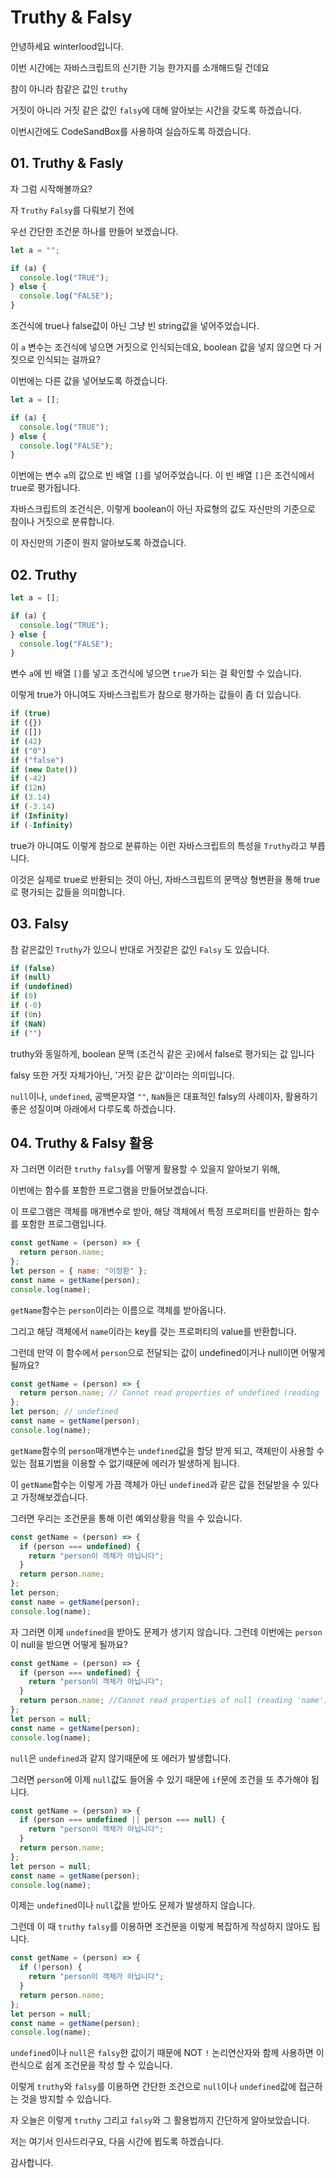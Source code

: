 # Truthy & Falsy

안녕하세요 winterlood입니다.

이번 시간에는 자바스크립트의 신기한 기능 한가지를 소개해드릴 건데요

참이 아니라 참같은 값인 `truthy`

거짓이 아니라 거짓 같은 값인 `falsy`에 대해 알아보는 시간을 갖도록 하겠습니다.

이번시간에도 CodeSandBox를 사용하여 실습하도록 하겠습니다.

## 01. Truthy & Fasly

자 그럼 시작해볼까요?

자 `Truthy` `Falsy`를 다뤄보기 전에

우선 간단한 조건문 하나를 만들어 보겠습니다.

```javascript
let a = "";

if (a) {
  console.log("TRUE");
} else {
  console.log("FALSE");
}
```

조건식에 true나 false값이 아닌 그냥 빈 string값을 넣어주었습니다.

이 `a` 변수는 조건식에 넣으면 거짓으로 인식되는데요, boolean 값을 넣지 않으면 다 거짓으로 인식되는 걸까요?

이번에는 다른 값을 넣어보도록 하겠습니다.

```javascript
let a = [];

if (a) {
  console.log("TRUE");
} else {
  console.log("FALSE");
}
```

이번에는 변수 `a`의 값으로 빈 배열 `[]`를 넣어주었습니다. 이 빈 배열 `[]`은 조건식에서 true로 평가됩니다.

자바스크립트의 조건식은, 이렇게 boolean이 아닌 자료형의 값도 자신만의 기준으로 참이나 거짓으로 분류합니다.

이 자신만의 기준이 뭔지 알아보도록 하겠습니다.

## 02. Truthy

```javascript
let a = [];

if (a) {
  console.log("TRUE");
} else {
  console.log("FALSE");
}
```

변수 `a`에 빈 배열 `[]`를 넣고 조건식에 넣으면 `true`가 되는 걸 확인할 수 있습니다.

이렇게 true가 아니여도 자바스크립트가 참으로 평가하는 값들이 좀 더 있습니다.

```javascript
if (true)
if ({})
if ([])
if (42)
if ("0")
if ("false")
if (new Date())
if (-42)
if (12n)
if (3.14)
if (-3.14)
if (Infinity)
if (-Infinity)
```

true가 아니여도 이렇게 참으로 분류하는 이런 자바스크립트의 특성을 `Truthy`라고 부릅니다.

이것은 실제로 true로 반환되는 것이 아닌, 자바스크립트의 문맥상 형변환을 통해 true로 평가되는 값들을 의미합니다.

## 03. Falsy

참 같은값인 `Truthy`가 있으니 반대로 거짓같은 값인 `Falsy` 도 있습니다.

```javascript
if (false)
if (null)
if (undefined)
if (0)
if (-0)
if (0n)
if (NaN)
if ("")
```

truthy와 동일하게, boolean 문맥 (조건식 같은 곳)에서 false로 평가되는 값 입니다

falsy 또한 거짓 자체가아닌, '거짓 같은 값'이라는 의미입니다.

`null`이나, `undefined`, 공백문자열 `""`, `NaN`들은 대표적인 falsy의 사례이자, 활용하기 좋은 성질이며 아래에서 다루도록 하겠습니다.

## 04. Truthy & Falsy 활용

자 그러면 이러한 `truthy` `falsy`를 어떻게 활용할 수 있을지 알아보기 위해,

이번에는 함수를 포함한 프로그램을 만들어보겠습니다.

이 프로그램은 객체를 매개변수로 받아, 해당 객체에서 특정 프로퍼티를 반환하는 함수를 포함한 프로그램입니다.

```javascript
const getName = (person) => {
  return person.name;
};
let person = { name: "이정환" };
const name = getName(person);
console.log(name);
```

`getName`함수는 `person`이라는 이름으로 객체를 받아옵니다.

그리고 해당 객체에서 `name`이라는 key를 갖는 프로퍼티의 value를 반환합니다.

그런데 만약 이 함수에서 `person`으로 전달되는 값이 undefined이거나 null이면 어떻게 될까요?

```javascript
const getName = (person) => {
  return person.name; // Cannot read properties of undefined (reading 'name')
};
let person; // undefined
const name = getName(person);
console.log(name);
```

`getName`함수의 `person`매개변수는 `undefined`값을 할당 받게 되고, 객체만이 사용할 수 있는 점표기법을 이용할 수 없기때문에 에러가 발생하게 됩니다.

이 `getName`함수는 이렇게 가끔 객체가 아닌 `undefined`과 같은 값을 전달받을 수 있다고 가정해보겠습니다.

그러면 우리는 조건문을 통해 이런 예외상황을 막을 수 있습니다.

```javascript
const getName = (person) => {
  if (person === undefined) {
    return "person이 객체가 아닙니다";
  }
  return person.name;
};
let person;
const name = getName(person);
console.log(name);
```

자 그러면 이제 `undefined`을 받아도 문제가 생기지 않습니다. 그런데 이번에는 `person`이 null을 받으면 어떻게 될까요?

```javascript
const getName = (person) => {
  if (person === undefined) {
    return "person이 객체가 아닙니다";
  }
  return person.name; //Cannot read properties of null (reading 'name')
};
let person = null;
const name = getName(person);
console.log(name);
```

`null`은 `undefined`과 같지 않기때문에 또 에러가 발생합니다.

그러면 `person`에 이제 `null`값도 들어올 수 있기 때문에 `if`문에 조건을 또 추가해야 됩니다.

```javascript
const getName = (person) => {
  if (person === undefined || person === null) {
    return "person이 객체가 아닙니다";
  }
  return person.name;
};
let person = null;
const name = getName(person);
console.log(name);
```

이제는 `undefined`이나 `null`값을 받아도 문제가 발생하지 않습니다.

그런데 이 때 `truthy` `falsy`를 이용하면 조건문을 이렇게 복잡하게 작성하지 않아도 됩니다.

```javascript
const getName = (person) => {
  if (!person) {
    return "person이 객체가 아닙니다";
  }
  return person.name;
};
let person = null;
const name = getName(person);
console.log(name);
```

`undefined`이나 `null`은 `falsy`한 값이기 때문에 NOT `!` 논리연산자와 함께 사용하면 이런식으로 쉽게 조건문을 작성 할 수 있습니다.

이렇게 `truthy`와 `falsy`를 이용하면 간단한 조건으로 `null`이나 `undefined`값에 접근하는 것을 방지할 수 있습니다.

자 오늘은 이렇게 `truthy` 그리고 `falsy`와 그 활용법까지 간단하게 알아보았습니다.

저는 여기서 인사드리구요, 다음 시간에 뵙도록 하겠습니다.

감사합니다.
